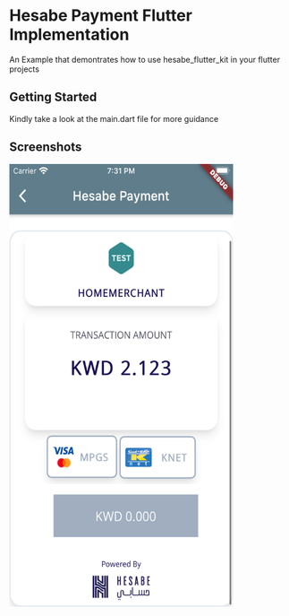 #  Hesabe Payment Flutter Implementation

An Example that demontrates how to use hesabe_flutter_kit in your flutter projects

## Getting Started

Kindly take a look at the main.dart file for more guidance

## Screenshots

<img src="https://raw.githubusercontent.com/nilevars/hesabe_flutter_kit/master/example/assets/hesabe_screen.png"  width="400" height="790">
